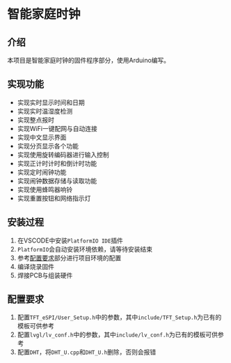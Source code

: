 # 智能家庭时钟

## 介绍

本项目是智能家庭时钟的固件程序部分，使用Arduino编写。

## 实现功能

- 实现实时显示时间和日期
- 实现实时温湿度检测
- 实现整点报时
- 实现WiFi一键配网与自动连接
- 实现中文显示界面
- 实现分页显示各个功能
- 实现使用旋转编码器进行输入控制
- 实现正计时计时和倒计时功能
- 实现定时闹钟功能
- 实现闹钟数据存储与读取功能
- 实现使用蜂鸣器响铃
- 实现重置按钮和网络指示灯

## 安装过程

1. 在VSCODE中安装`PlatformIO IDE`插件
2. `PlatformIO`会自动安装环境依赖，请等待安装结束
3. 参考[配置要求](#配置要求)部分进行项目环境的配置
4. 编译烧录固件
5. 焊接PCB与组装硬件

## 配置要求
1. 配置`TFT_eSPI/User_Setup.h`中的参数，其中`include/TFT_Setup.h`为已有的模板可供参考
2. 配置`lvgl/lv_conf.h`中的参数，其中`include/lv_conf.h`为已有的模板可供参考
3. 配置`DHT`，将`DHT_U.cpp`和`DHT_U.h`删除，否则会报错

